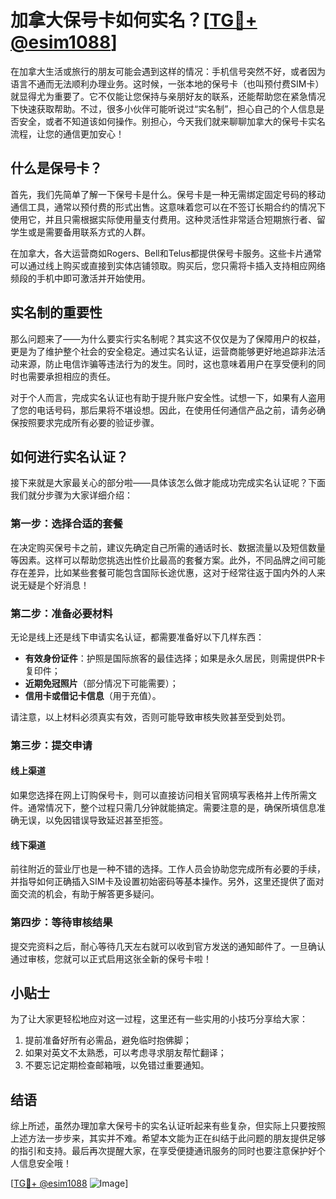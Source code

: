 # 加拿大保号卡如何实名？[[TG💪+ @esim1088](https://t.me/s/esim1088)]

在加拿大生活或旅行的朋友可能会遇到这样的情况：手机信号突然不好，或者因为语言不通而无法顺利办理业务。这时候，一张本地的保号卡（也叫预付费SIM卡）就显得尤为重要了。它不仅能让您保持与亲朋好友的联系，还能帮助您在紧急情况下快速获取帮助。不过，很多小伙伴可能听说过“实名制”，担心自己的个人信息是否安全，或者不知道该如何操作。别担心，今天我们就来聊聊加拿大的保号卡实名流程，让您的通信更加安心！

## 什么是保号卡？

首先，我们先简单了解一下保号卡是什么。保号卡是一种无需绑定固定号码的移动通信工具，通常以预付费的形式出售。这意味着您可以在不签订长期合约的情况下使用它，并且只需根据实际使用量支付费用。这种灵活性非常适合短期旅行者、留学生或是需要备用联系方式的人群。

在加拿大，各大运营商如Rogers、Bell和Telus都提供保号卡服务。这些卡片通常可以通过线上购买或直接到实体店铺领取。购买后，您只需将卡插入支持相应网络频段的手机中即可激活并开始使用。

## 实名制的重要性

那么问题来了——为什么要实行实名制呢？其实这不仅仅是为了保障用户的权益，更是为了维护整个社会的安全稳定。通过实名认证，运营商能够更好地追踪非法活动来源，防止电信诈骗等违法行为的发生。同时，这也意味着用户在享受便利的同时也需要承担相应的责任。

对于个人而言，完成实名认证也有助于提升账户安全性。试想一下，如果有人盗用了您的电话号码，那后果将不堪设想。因此，在使用任何通信产品之前，请务必确保按照要求完成所有必要的验证步骤。

## 如何进行实名认证？

接下来就是大家最关心的部分啦——具体该怎么做才能成功完成实名认证呢？下面我们就分步骤为大家详细介绍：

### 第一步：选择合适的套餐

在决定购买保号卡之前，建议先确定自己所需的通话时长、数据流量以及短信数量等因素。这样可以帮助您挑选出性价比最高的套餐方案。此外，不同品牌之间可能存在差异，比如某些套餐可能包含国际长途优惠，这对于经常往返于国内外的人来说无疑是个好消息！

### 第二步：准备必要材料

无论是线上还是线下申请实名认证，都需要准备好以下几样东西：
- **有效身份证件**：护照是国际旅客的最佳选择；如果是永久居民，则需提供PR卡复印件；
- **近期免冠照片**（部分情况下可能需要）；
- **信用卡或借记卡信息**（用于充值）。

请注意，以上材料必须真实有效，否则可能导致审核失败甚至受到处罚。

### 第三步：提交申请

#### 线上渠道
如果您选择在网上订购保号卡，则可以直接访问相关官网填写表格并上传所需文件。通常情况下，整个过程只需几分钟就能搞定。需要注意的是，确保所填信息准确无误，以免因错误导致延迟甚至拒签。

#### 线下渠道
前往附近的营业厅也是一种不错的选择。工作人员会协助您完成所有必要的手续，并指导如何正确插入SIM卡及设置初始密码等基本操作。另外，这里还提供了面对面交流的机会，有助于解答更多疑问。

### 第四步：等待审核结果

提交完资料之后，耐心等待几天左右就可以收到官方发送的通知邮件了。一旦确认通过审核，您就可以正式启用这张全新的保号卡啦！

## 小贴士

为了让大家更轻松地应对这一过程，这里还有一些实用的小技巧分享给大家：
1. 提前准备好所有必需品，避免临时抱佛脚；
2. 如果对英文不太熟悉，可以考虑寻求朋友帮忙翻译；
3. 不要忘记定期检查邮箱哦，以免错过重要通知。

## 结语

综上所述，虽然办理加拿大保号卡的实名认证听起来有些复杂，但实际上只要按照上述方法一步步来，其实并不难。希望本文能为正在纠结于此问题的朋友提供足够的指引和支持。最后再次提醒大家，在享受便捷通讯服务的同时也要注意保护好个人信息安全哦！

[[TG💪+ @esim1088](https://t.me/s/esim1088) ![Image](https://i.postimg.cc/4NQfJmqS/Snipaste-2025-05-13-00-14-12.png)]